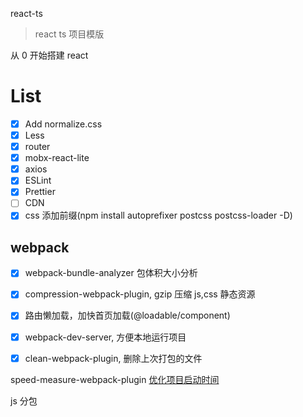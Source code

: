 

react-ts

>react ts 项目模版

从 0 开始搭建 react


# List

- [x] Add normalize.css
- [x] Less
- [x] router
- [x] mobx-react-lite
- [x] axios
- [x] ESLint
- [x] Prettier
- [ ] CDN
- [x] css 添加前缀(npm install autoprefixer postcss postcss-loader -D)

## webpack

- [x] webpack-bundle-analyzer 包体积大小分析
- [x] compression-webpack-plugin, gzip 压缩 js,css 静态资源
- [x] 路由懒加载，加快首页加载(@loadable/component)
- [x] webpack-dev-server, 方便本地运行项目
- [x] clean-webpack-plugin, 删除上次打包的文件


speed-measure-webpack-plugin
[优化项目启动时间](https://juejin.cn/post/6961203055257714702)

js 分包
